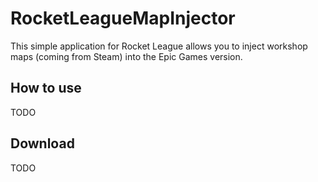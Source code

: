 # RocketLeagueMapInjector
This simple application for Rocket League allows you to inject workshop maps (coming from Steam) into the Epic Games version.

## How to use
TODO

## Download
TODO

